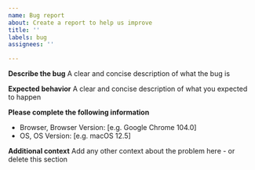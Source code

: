 ```yaml
---
name: Bug report
about: Create a report to help us improve
title: ''
labels: bug
assignees: ''

---
```


**Describe the bug**
A clear and concise description of what the bug is

**Expected behavior**
A clear and concise description of what you expected to happen

**Please complete the following information**
- Browser, Browser Version: [e.g. Google Chrome 104.0]
- OS, OS Version: [e.g. macOS 12.5]

**Additional context**
Add any other context about the problem here - or delete this section
